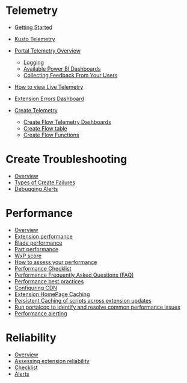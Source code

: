 <a name="telemetry"></a>
# Telemetry
* [Getting Started](portalfx-telemetry-getting-started.md#getting-started)

* [Kusto Telemetry](portalfx-telemetry-kusto-databases.md#kusto-telemetry)

* [Portal Telemetry Overview](portalfx-telemetry.md#portal-telemetry-overview)
    * [Logging](portalfx-telemetry.md#logging)
    * [Available Power BI Dashboards](portalfx-telemetry.md#available-power-bi-dashboards)
    * [Collecting Feedback From Your Users](portalfx-telemetry.md#collecting-feedback-from-your-users)

* [How to view Live Telemetry](portalfx-telemetry-live-telemetry.md#how-to-view-live-telemetry)

* [Extension Errors Dashboard](portalfx-telemetry-extension-errors.md#extension-errors-dashboard)

* [Create Telemetry](portalfx-telemetry-create.md#create-telemetry)
    * [Create Flow Telemetry Dashboards](portalfx-telemetry-create.md#create-flow-telemetry-dashboards)
    * [Create Flow table](portalfx-telemetry-create.md#create-flow-table)
    * [Create Flow Functions](portalfx-telemetry-create.md#create-flow-functions)


<a name="create-troubleshooting"></a>
# Create Troubleshooting
* [Overview](portalfx-create-troubleshooting.md#overview)
* [Types of Create Failures](portalfx-create-troubleshooting.md#types-of-create-failures)
* [Debugging Alerts](portalfx-create-troubleshooting.md#debugging-alerts)


<a name="performance"></a>
# Performance
* [Overview](portalfx-performance.md#overview)
* [Extension performance](portalfx-performance.md#extension-performance)
* [Blade performance](portalfx-performance.md#blade-performance)
* [Part performance](portalfx-performance.md#part-performance)
* [WxP score](portalfx-performance.md#wxp-score)
* [How to assess your performance](portalfx-performance.md#how-to-assess-your-performance)
* [Performance Checklist](portalfx-performance.md#performance-checklist)
* [Performance Frequently Asked Questions (FAQ)](portalfx-performance.md#performance-frequently-asked-questions-faq)
* [Performance best practices](portalfx-performance.md#performance-best-practices)
* [Configuring CDN](portalfx-performance.md#configuring-cdn)
* [Extension HomePage Caching](portalfx-performance.md#extension-homepage-caching)
* [Persistent Caching of scripts across extension updates](portalfx-performance.md#persistent-caching-of-scripts-across-extension-updates)
* [Run portalcop to identify and resolve common performance issues](portalfx-performance.md#run-portalcop-to-identify-and-resolve-common-performance-issues)
* [Performance alerting](portalfx-performance.md#performance-alerting)


<a name="reliability"></a>
# Reliability
* [Overview](portalfx-reliability.md#overview)
* [Assessing extension reliability](portalfx-reliability.md#assessing-extension-reliability)
* [Checklist](portalfx-reliability.md#checklist)
* [Alerts](portalfx-reliability.md#alerts)


